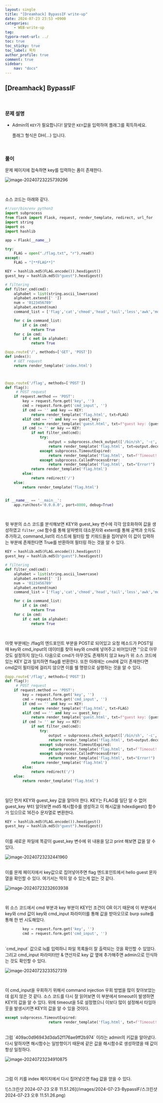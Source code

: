 ```yaml
---
layout: single
title: "[Dreamhack] BypassIF write-up"
date: 2024-07-23 23:53 +0900
categories: 
    - WEB-write-up
tag:
typora-root-url: ../
toc: true
toc_sticky: true
toc_label: 목차
author_profile: true
comment: true
sidebar:
    nav: "docs"
---
```


## [Dreamhack] BypassIF

<br>

### 문제 설명

- Admin의 `KEY`가 필요합니다! 알맞은 `KEY`값을 입력하여 플래그를 획득하세요.

  플래그 형식은 DH{...} 입니다.

<br>

### 풀이

문제 페이지에 접속하면 key를 입력하는 폼이 존재한다. 

![image-20240723225739296](/images/2024-07-23-BypassIF/image-20240723225739296.png)

<br>

소스 코드는 아래와 같다. 

```python
#!/usr/bin/env python3
import subprocess
from flask import Flask, request, render_template, redirect, url_for
import string
import os
import hashlib

app = Flask(__name__)

try:
    FLAG = open("./flag.txt", "r").read()
except:
    FLAG = "[**FLAG**]"

KEY = hashlib.md5(FLAG.encode()).hexdigest()
guest_key = hashlib.md5(b"guest").hexdigest()

# filtering
def filter_cmd(cmd):
    alphabet = list(string.ascii_lowercase)
    alphabet.extend([' '])
    num = '0123456789'
    alphabet.extend(num)
    command_list = ['flag','cat','chmod','head','tail','less','awk','more','grep']

    for c in command_list:
        if c in cmd:
            return True
    for c in cmd:
        if c not in alphabet:
            return True

@app.route('/', methods=['GET', 'POST'])
def index():
    # GET request
    return render_template('index.html')



@app.route('/flag', methods=['POST'])
def flag():
     # POST request
    if request.method == 'POST':
        key = request.form.get('key', '')
        cmd = request.form.get('cmd_input', '')
        if cmd == '' and key == KEY:
            return render_template('flag.html', txt=FLAG)
        elif cmd == '' and key == guest_key:
            return render_template('guest.html', txt=f"guest key: {guest_key}")
        if cmd != '' or key == KEY:
            if not filter_cmd(cmd):
                try:
                    output = subprocess.check_output(['/bin/sh', '-c', cmd], timeout=5)
                    return render_template('flag.html', txt=output.decode('utf-8'))
                except subprocess.TimeoutExpired:
                    return render_template('flag.html', txt=f'Timeout! Your key: {KEY}')
                except subprocess.CalledProcessError:
                    return render_template('flag.html', txt="Error!")
            return render_template('flag.html')
        else:
            return redirect('/')
    else: 
        return render_template('flag.html')


if __name__ == '__main__':
    app.run(host='0.0.0.0', port=8000, debug=True)
```

<br>

윗 부분의 소스 코드를 분석해보면 KEY와 guest_key 변수에 각각 암호화하여 값을 생성하였고 `filter_cmd` 함수를 통해 알파벳의 대소문자와 extent를 통해 공백과 숫자도 추가하고, command_list의 리스트에 필터링 할 키워드들을 집어넣어 이 값이 입력하는 부분에 존재한다면  True를 반환하여 필터링 하는 것을 알 수 있다.

```python
KEY = hashlib.md5(FLAG.encode()).hexdigest()
guest_key = hashlib.md5(b"guest").hexdigest()

# filtering
def filter_cmd(cmd):
    alphabet = list(string.ascii_lowercase)
    alphabet.extend([' '])
    num = '0123456789'
    alphabet.extend(num)
    command_list = ['flag','cat','chmod','head','tail','less','awk','more','grep']

    for c in command_list:
        if c in cmd:
            return True
    for c in cmd:
        if c not in alphabet:
            return True
```

<br>

아랫 부분에는 /flag의 엔드포인트 부분을 POST로 되어있고 요청 메소드가 POST일 때 key와 cmd_input의 데이터를 찾아 key와 cmd에 넣어주고 비어있다면 ''으로 아무것도 설정하지 않는다. 다음으로 cmd가 아무것도 존재하지 않고 key가 위 소스 코드에 있는  KEY 값과 일치하면 flag를 반환한다. 또한 아래에는 cmd에 값이 존재한다면 cmd값이 필터링에 걸리지 않으면 이를 쉘 명령으로 실행하는 것을 알 수 있다.

```python
@app.route('/flag', methods=['POST'])
def flag():
     # POST request
    if request.method == 'POST':
        key = request.form.get('key', '')
        cmd = request.form.get('cmd_input', '')
        if cmd == '' and key == KEY:
            return render_template('flag.html', txt=FLAG)
        elif cmd == '' and key == guest_key:
            return render_template('guest.html', txt=f"guest key: {guest_key}")
        if cmd != '' or key == KEY:
            if not filter_cmd(cmd):
                try:
                    output = subprocess.check_output(['/bin/sh', '-c', cmd], timeout=5)
                    return render_template('flag.html', txt=output.decode('utf-8'))
                except subprocess.TimeoutExpired:
                    return render_template('flag.html', txt=f'Timeout! Your key: {KEY}')
                except subprocess.CalledProcessError:
                    return render_template('flag.html', txt="Error!")
            return render_template('flag.html')
        else:
            return redirect('/')
    else: 
        return render_template('flag.html')
```

<br>

일단 먼저 KEY와 guest_key 값을 알아야 한다. KEY는 FLAG를 일단 알 수 없어 guest_key 부터 알아보면 md5 해시함수를 생성하고 이 해시값을 hdexdigest() 함수가 있으므로 16진수 문자열로 변환한다. 

```python
KEY = hashlib.md5(FLAG.encode()).hexdigest()
guest_key = hashlib.md5(b"guest").hexdigest()
```

<br>
이를 새로운 파일에 똑같이 guest_key 변수에 위 내용을 담고 print 해보면 값을 알 수 있다. 

![image-20240723232441960](/images/2024-07-23-BypassIF/image-20240723232441960.png)

<br>
이를 문제 페이지에서  key값으로 집어넣어주면 flag 엔드포인트에서  hello guest 문자열을 확인할 수 있다. 여기서는 딱히 알 수 있는게 없는 것 같다.

![image-20240723232603938](/images/2024-07-23-BypassIF/image-20240723232603938.png)

<br>

위 소스 코드에서 cmd 부분과 key 부분이 KEY인 조건이 OR 이기 때문에 이 부분에서 key와 cmd 값이 key와 cmd_input 파라미터를 통해 값을 받아오므로 burp suite를 통해 한 번 시도해았다.

```python
        key = request.form.get('key', '')
        cmd = request.form.get('cmd_input', '')
```

<br>
`cmd_input` 값으로 ls를 입력하니 파일 목록들이 잘 출력되는 것을 확인할 수 있었다. 그리고 cmd_input 파라미터만 & 연산자로 key 값 옆에 추가해주면 admin으로 인식하는 것도 확인할 수 있다.

![image-20240723233527319](/images/2024-07-23-BypassIF/image-20240723233527319.png)

<br>

이 cmd_input을 우회하기 위해서 command injection 우회 방법을 많이 찾아보았는데 쉽지 않은 것 같다. 소스 코드를 다시 잘 읽어보면 이 부분에서 timeout이 발생하면 KEY의 값을 알 수 있다. 위에 timeout을 5로 설정했으니 이보다 많이 설정해서 타임아웃을 발생시키면 KEY의 값을 알 수 있을 것이다.

```python
except subprocess.TimeoutExpired:
                    return render_template('flag.html', txt=f'Timeout! Your key: {KEY}')
```

<br>
그럼 `409ac0d96943d3da52f176ae9ff2b974` 이라는 admin의 키값을 알아냈다. 다시 말하자면 해시함수는 일방향이기 때문에 같은 값을 해시함수로 생성하였을 때 값이 항상 일정하다. 

![image-20240723234910875](/images/2024-07-23-BypassIF/image-20240723234910875.png)

<br>

그럼 이 키를 index 페이지에서 다시 집어넣으면 flag 값을 얻을 수 있다. 

![스크린샷 2024-07-23 오후 11.51.26](/images/2024-07-23-BypassIF/스크린샷 2024-07-23 오후 11.51.26.png)